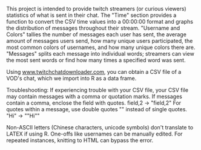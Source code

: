 This project is intended to provide twitch streamers (or curious viewers) statistics of what is sent in their chat. The "Time" section provides a function to convert the CSV time values into a 00:00:00 format and graphs the distribution of messages throughout their stream. "Username and Colors" tallies the number of messages each user has sent, the average amount of messages users send, how many unique users participated, the most common colors of usernames, and how many unique colors there are. "Messages" splits each message into individual words; streamers can view the most sent words or find how many times a specified word was sent. 

Using www.twitchchatdownloader.com, you can obtain a CSV file of a VOD's chat, which we import into R as a data frame. 

Troubleshooting:
If experiencing trouble with your CSV file, your CSV file may contain messages with a comma or quotation marks. 
  If messages contain a comma, enclose the field with quotes.
    field,2 -> "field,2" 
  For quotes within a message, use double quotes "" instead of single quotes. 
    "Hi" -> ""Hi""

Non-ASCII letters (Chinese characters, unicode symbols) don't translate to LATEX if using R. One-offs like usernames can be manually edited. For repeated instances, knitting to HTML can bypass the error. 
